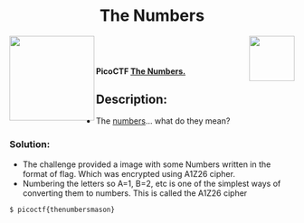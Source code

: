 <div align="center"> <h1> The Numbers</h1></div>
<img align = "right" src = "https://img.shields.io/badge/Points-50%20-blueviolet" width = 80>
<img align = "left" src = "https://img.shields.io/badge/Catagory-Cryptography-yellow" width = 150>
<br><br> <h4>
PicoCTF <b><a href= "https://play.picoctf.org/practice/challenge/68?page=1"> The Numbers.</a></b></h4>

## Description: 
- The [numbers](https://jupiter.challenges.picoctf.org/static/f209a32253affb6f547a585649ba4fda/the_numbers.png)... what do they mean?

### Solution: 

- The challenge provided a image with some Numbers written in the format of flag. Which was encrypted using A1Z26 cipher.
- Numbering the letters so A=1, B=2, etc is one of the simplest ways of converting them to numbers. This is called the A1Z26 cipher

```
$ picoctf{thenumbersmason}
```
